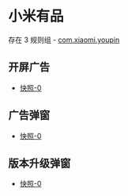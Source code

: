 # 小米有品

存在 3 规则组 - [com.xiaomi.youpin](/src/apps/com.xiaomi.youpin.ts)

## 开屏广告

- [快照-0](https://i.gkd.li/import/12836717)

## 广告弹窗

- [快照-0](https://i.gkd.li/import/12836727)

## 版本升级弹窗

- [快照-0](https://i.gkd.li/import/12836775)
